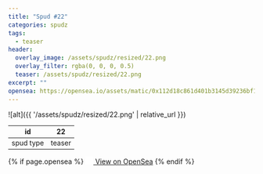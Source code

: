 ```yaml
---
title: "Spud #22"
categories: spudz
tags:
  - teaser
header:
  overlay_image: /assets/spudz/resized/22.png
  overlay_filter: rgba(0, 0, 0, 0.5)
  teaser: /assets/spudz/resized/22.png
excerpt: ""
opensea: https://opensea.io/assets/matic/0x112d18c861d401b3145d39236bf149f01e18beed/22
---
```

![alt]({{ '/assets/spudz/resized/22.png' | relative_url }})

| id | 22 |
|-|-|
| spud type | teaser |

{% if page.opensea %}
<a href="{{page.opensea}}" class="btn btn--info" onclick="window.open(this.href, '_blank'); return false;"><img src="/assets/images/opensea.svg" width="16px"><span>  View on OpenSea</span></a>
{% endif %}
